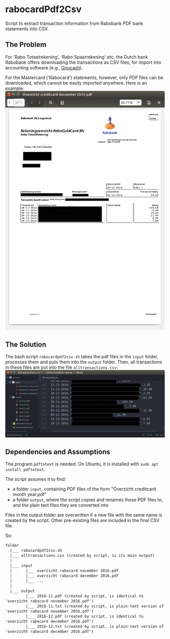 # rabocardPdf2Csv
Script to extract transaction information from Rabobank PDF bank statements into CSV. 

## The Problem

For 'Rabo Totaalrekening', 'Rabo Spaarrekening' etc, the Dutch bank Rabobank offers downloading the transactions as CSV files, for import into accounting software (e.g., [Gnucash](https://www.gnucash.org/)).

For the Mastercard ('Rabocard') statements, however, only PDF files can be downloaded, which cannot be easily imported anywhere. Here is an example:
![pdf](pdf.png)

## The Solution

The bash script `rabocardpdf2csv.sh` takes the pdf files in the `input` folder, processes them and puts them into the `output` folder. Then, all transactions in these files are put into the file `alltransactions.csv`:
![csv](csv.png)


## Dependencies and Assumptions

The program `pdftotext` is needed. On Ubuntu, it is installed with `sudo apt install pdftotext`.

The script assumes it to find:

* a folder `input`, containing PDF files of the form "Overzicht creditcard month year.pdf"
* a folder `output`, where the script copies and renames those PDF files to, and the plain text files they are converted into

Files in the output folder are overwritten if a new file with the same name is created by the script. Other pre-existing files are included in the final CSV file.

So:

```
folder
  |___ rabocardpdf2csv.sh
  |___ alltransactions.csv (created by script, is its main output)
  |
  |___ input
  |      |___ overzicht rabocard november 2016.pdf
  |      |___ overzicht rabocard december 2016.pdf
  |      |___ ...
  |
  |___ output
         |___ 2016-11.pdf (created by script, is identical to 'overzicht rabocard november 2016.pdf')
         |___ 2016-11.txt (created by script, is plain-text version of 'overzicht rabocard november 2016.pdf')
         |___ 2016-12.pdf (created by script, is identical to 'overzicht rabocard december 2016.pdf')
         |___ 2016-12.txt (created by script, is plain-text version of 'overzicht rabocard december 2016.pdf')
 ```

